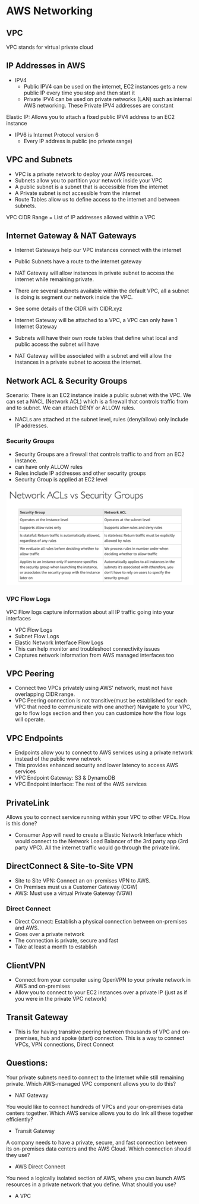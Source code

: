 # AWS Networking
## VPC
VPC stands for virtual private cloud
## IP Addresses in AWS
- IPV4
    - Public IPV4 can be used on the internet, EC2 instances gets a new public IP every time you stop and then start it
    - Private IPV4 can be used on private networks (LAN) such as internal AWS networking.  These Private IPV4 addresses are constant

Elastic IP: Allows you to attach a fixed public IPV4 address to an EC2 instance

- IPV6 is Internet Protocol version 6 
    - Every IP address is public (no private range)

## VPC and Subnets
- VPC is a private network to deploy your AWS resources.
- Subnets allow you to partition your network inside your VPC
- A public subnet is a subnet that is accessible from the internet
- A Private subnet is not accessible from the internet
- Route Tables allow us to define access to the internet and between subnets.

VPC CIDR Range = List of IP addresses allowed within a VPC
## Internet Gateway & NAT Gateways
- Internet Gateways help our VPC instances connect with the internet
- Public Subnets have a route to the internet gateway
- NAT Gateway will allow instances in private subnet to access the internet while remaining private.

- There are several subnets available within the default VPC, all a subnet is doing is segment our network inside the VPC.
- See some details of the CIDR with CIDR.xyz
- Internet Gateway will be attached to a VPC, a VPC can only have 1 Internet Gateway
-  Subnets will have their own route tables that define what local and public access the subnet will have
- NAT Gateway will be associated with a subnet and will allow the instances in a private subnet to access the internet.
## Network ACL & Security Groups
Scenario: There is an EC2 instance inside a public subnet with the VPC.  We can set a NACL (Network ACL) which is a firewall that controls traffic from and to subnet. We can attach DENY or ALLOW rules.  
- NACLs are attached at the subnet level, rules (deny/allow) only include IP addresses.
### Security Groups
- Security Groups are a firewall that controls traffic to and from an EC2 instance.
- can have only ALLOW rules
- Rules include IP addresses and other security groups
- Security Group is applied at EC2 level

![NACL vs Security Group](images/SecurityGroups-vs-NACL.png)
### VPC Flow Logs
VPC Flow logs  capture information about all IP traffic going into your interfaces
- VPC Flow Logs
- Subnet Flow Logs
- Elastic Network Interface Flow Logs
- This can help monitor and troubleshoot connectivity issues
- Captures network information from AWS managed interfaces too
## VPC Peering
- Connect two VPCs privately using AWS' network, must not have overlapping CIDR range.
- VPC Peering connection is not transitive(must be established for each VPC that need to communicate with one another)
Navigate to your VPC, go to flow logs section and then you can customize how the flow logs will operate.
## VPC Endpoints
- Endpoints allow you to connect to AWS services using a private network instead of the public www network
- This provides enhanced security and lower latency to access AWS services
- VPC Endpoint Gateway: S3 & DynamoDB
- VPC Endpoint interface: The rest of the AWS services
## PrivateLink
Allows you to connect service running within your VPC to other VPCs.  How is this done? 
- Consumer App will need to create a Elastic Network Interface which would connect to the Network Load Balancer of the 3rd party app (3rd party VPC).  All the internet traffic would go through the private link.
## DirectConnect & Site-to-Site VPN

- Site to Site VPN: Connect an on-premises VPN to AWS.
- On Premises must us a Customer Gateway (CGW)
- AWS: Must use a virtual Private Gateway (VGW)
### Direct Connect
- Direct Connect: Establish a physical connection between on-premises and AWS.
- Goes over a private network
- The connection is private, secure and fast
- Take at least a month to establish
## ClientVPN
- Connect from your computer using OpenVPN to your private network in AWS and on-premises
- Allow you to connect to your EC2 instances over a private IP (just as if you were in the private VPC network)
## Transit Gateway 
- This is for having transitive peering between thousands of VPC and on-premises, hub and spoke (start) connection.
This is a way to connect VPCs, VPN connections, Direct Connect

## Questions:
Your private subnets need to connect to the Internet while still remaining private. Which AWS-managed VPC component allows you to do this?
- NAT Gateway

You would like to connect hundreds of VPCs and your on-premises data centers together. Which AWS service allows you to do link all these together efficiently?
- Transit Gateway

A company needs to have a private, secure, and fast connection between its on-premises data centers and the AWS Cloud. Which connection should they use?
- AWS Direct Connect

You need a logically isolated section of AWS, where you can launch AWS resources in a private network that you define. What should you use?
- A VPC
